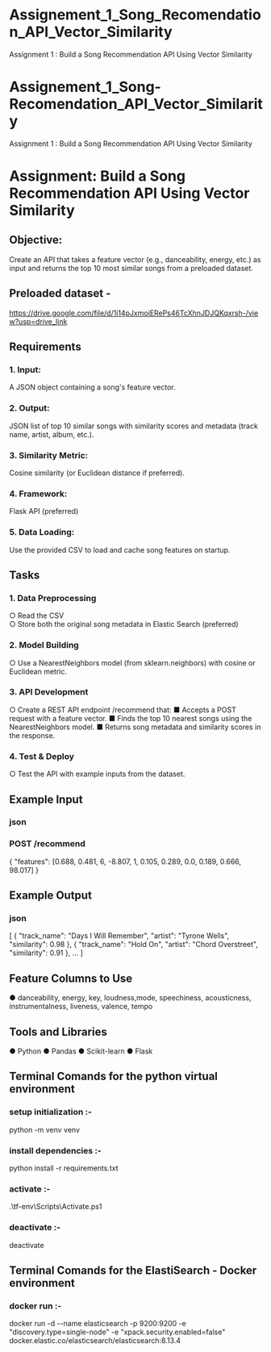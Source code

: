 # Assignement_1_Song_Recomendation_API_Vector_Similarity
Assignment 1 : Build a Song Recommendation API Using Vector Similarity

# Assignement_1_Song-Recomendation_API_Vector_Similarity
Assignment 1 : Build a Song Recommendation API Using Vector Similarity 


# Assignment: Build a Song Recommendation API Using Vector Similarity 

## Objective: 
Create an API that takes a feature vector (e.g., danceability, energy, etc.) as input and returns the top 10 most similar songs from a preloaded dataset. 

## Preloaded dataset - 
https://drive.google.com/file/d/1i14pJxmoiERePs46TcXhnJDJQKqxrsh-/view?usp=drive_link 

## Requirements 
### 1. Input:
 A JSON object containing a song's feature vector. 
### 2. Output: 
JSON list of top 10 similar songs with similarity scores and metadata (track 
name, artist, album, etc.). 
### 3. Similarity Metric: 
Cosine similarity (or Euclidean distance if preferred). 
### 4. Framework: 
Flask API (preferred)  
### 5. Data Loading: 
Use the provided CSV to load and cache song features on startup. 

## Tasks 
### 1. Data Preprocessing 
○ Read the CSV  
○ Store both the original song metadata in Elastic Search (preferred) 
### 2. Model Building 
○ Use a NearestNeighbors model (from sklearn.neighbors) with cosine or Euclidean metric. 
### 3. API Development 
○ Create a REST API endpoint /recommend that: 
■ Accepts a POST request with a feature vector. 
■ Finds the top 10 nearest songs using the NearestNeighbors model. 
■ Returns song metadata and similarity scores in the response. 
### 4. Test & Deploy 
○ Test the API with example inputs from the dataset. 
 

## Example Input 
### json 
### POST /recommend 
{ 
  "features": [0.688, 0.481, 6, -8.807, 1, 0.105, 0.289, 0.0, 0.189, 
0.666, 98.017] 
} 
 
## Example Output 
### json 
[ 
  { 
    "track_name": "Days I Will Remember", 
    "artist": "Tyrone Wells", 
    "similarity": 0.98 
  }, 
  { 
    "track_name": "Hold On", 
    "artist": "Chord Overstreet", 
    "similarity": 0.91 
  }, 
  ... 
] 
 
## Feature Columns to Use 
● danceability, energy, key, loudness,mode, speechiness, acousticness, instrumentalness, liveness, valence, tempo 

## Tools and Libraries 
● Python 
● Pandas 
● Scikit-learn 
● Flask 

## Terminal Comands for the python virtual environment
### setup initialization :-
python -m venv venv
### install dependencies :-
python install -r requirements.txt
### activate :- 
.\tf-env\Scripts\Activate.ps1
### deactivate :- 
deactivate

## Terminal Comands for the ElastiSearch - Docker environment
### docker run :-
docker run -d --name elasticsearch -p 9200:9200 -e "discovery.type=single-node" -e "xpack.security.enabled=false" docker.elastic.co/elasticsearch/elasticsearch:8.13.4
